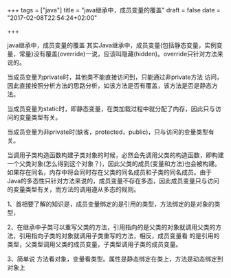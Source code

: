 +++
tags = ["java"]
title = "java继承中，成员变量的覆盖"
draft = false
date = "2017-02-08T22:54:24+02:00"

+++



java继承中，成员变量的覆盖
其实Java继承中，成员变量(包括静态变量，实例变量，常量)没有覆盖(override)一说，应该叫隐藏(hidden)。override只针对方法来说的。

 

当成员变量为private时，其他类不能直接访问到，只能通过非private方法 访问，因此直接按照分析方法的思路分析，如该方法是否有覆盖，该方法是否是静态方法。

 

当成员变量为static时，即静态变量，在类加载过程中就分配了内存，因此只与访问的变量类型有关。

当成员变量为非private时(缺省，protected，public)，只与访问的变量类型有关。

当调用子类构造函数构建子类对象的时候，必然会先调用父类的构造函数，即构建一个父类对象(怎么得到这个对象？)，因此父类的成员(变量和方法)也会被构建。 如果存在同名，内存中将会同时存在父类的同名成员和子类的同名成员。由于Java的多态性只针对方法来说的，成员变量不存在多态，因此成员变量只与访问的变量类型有关，而方法的调用遵从多态的规则。

 1、首相要了解的知识是，成员变量绑定的是引用的类型，方法绑定的是对象的类型，

2、在继承中子类可以重写父类的方法，引用指向的是父类的对象就调用父类的方法，引用指向子类的对象就调用子类重写的方法，相反，成员变量看         的是引用的类型，父类型调用父类的成员变量，子类型调用子类的成员变量。

3、简单说 方法看对象，变量看类型。属性是静态绑定在类上，方法是动态绑定到对象上 